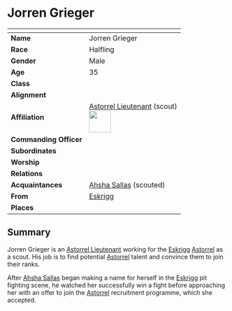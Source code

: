 # Jorren Grieger

| []() | |
| --- | --- |
| **Name** | Jorren Grieger |
| **Race** | Halfling |
| **Gender** | Male |
| **Age** | 35 |
| **Class** | |
| **Alignment** | |
| **Affiliation** | [Astorrel Lieutenant](../organisations/astorrel/ranks/astorrel-lieutenant.md) (scout)<br /><img src="../../images/ranks/astorrel-5-lieutenant.png" height="50" /> |
| **Commanding Officer** | |
| **Subordinates** | |
| **Worship** | |
| **Relations** | |
| **Acquaintances** | [Ahsha Sallas](ahsha-sallas.md) (scouted) |
| **From** | [Eskrigg](../places/cities/eskrigg.md) |
| **Places** | |

## Summary

Jorren Grieger is an [Astorrel Lieutenant](../organisations/astorrel/ranks/astorrel-lieutenant.md) working for the [Eskrigg](../places/cities/eskrigg.md) [Astorrel](../organisations/astorrel/astorrel.md) as a scout. His job is to find potential [Astorrel](../organisations/astorrel/astorrel.md) talent and convince them to join their ranks.

After [Ahsha Sallas](ahsha-sallas.md) began making a name for herself in the [Eskrigg](../places/cities/eskrigg.md) pit fighting scene, he watched her successfully win a fight before approaching her with an offer to join the [Astorrel](../organisations/astorrel/astorrel.md) recruitment programme, which she accepted.
